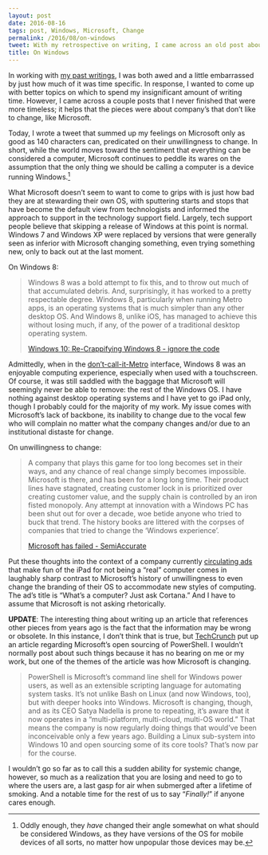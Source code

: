 ```yaml
---
layout: post
date: 2016-08-16
tags: post, Windows, Microsoft, Change
permalink: /2016/08/on-windows
tweet: With my retrospective on writing, I came across an old post about Windows; good thing Microsoft doesn’t change!
title: On Windows
---
```


In working with [my past writings][1], I was both awed and a little embarrassed by just how much of it was time specific. In response, I wanted to come up with better topics on which to spend my insignificant amount of writing time. However, I came across a couple posts that I never finished that were more timeless; it helps that the pieces were about company’s that don’t like to change, like Microsoft.

Today, I wrote a tweet that summed up my feelings on Microsoft only as good as 140 characters can, predicated on their unwillingness to change. In short, while the world moves toward the sentiment that everything can be considered a computer, Microsoft continues to peddle its wares on the assumption that the only thing we should be calling a computer is a device running Windows.[^1]  

What Microsoft doesn’t seem to want to come to grips with is just how bad they are at stewarding their own OS, with sputtering starts and stops that have become the default view from technologists and informed the approach to support in the technology support field. Largely, tech support people believe that skipping a release of Windows at this point is normal. Windows 7 and Windows XP were replaced by versions that were generally seen as inferior with Microsoft changing something, even trying something new, only to back out at the last moment.

On Windows 8:
> Windows 8 was a bold attempt to fix this, and to throw out much of that accumulated debris. And, surprisingly, it has worked to a pretty respectable degree. Windows 8, particularly when running Metro apps, is an operating systems that is much simpler than any other desktop OS. And Windows 8, unlike iOS, has managed to achieve this without losing much, if any, of the power of a traditional desktop operating system.
> 
> [Windows 10: Re-Crappifying Windows 8 - ignore the code][2]

Admittedly, when in the [don’t-call-it-Metro][3] interface, Windows 8 was an enjoyable computing experience, especially when used with a touchscreen. Of course, it was still saddled with the baggage that Microsoft will seemingly never be able to remove: the rest of the Windows OS. I have nothing against desktop operating systems and I have yet to go iPad only, though I probably could for the majority of my work. My issue comes with Microsoft’s lack of backbone, its inability to change due to the vocal few who will complain no matter what the company changes and/or due to an institutional distaste for change.

On unwillingness to change:
> A company that plays this game for too long becomes set in their ways, and any chance of real change simply becomes impossible. Microsoft is there, and has been for a long long time. Their product lines have stagnated, creating customer lock in is prioritized over creating customer value, and the supply chain is controlled by an iron fisted monopoly. Any attempt at innovation with a Windows PC has been shut out for over a decade, woe betide anyone who tried to buck that trend. The history books are littered with the corpses of companies that tried to change the ‘Windows experience’.
> 
> [Microsoft has failed - SemiAccurate][4]

Put these thoughts into the context of a company currently [circulating ads][5] that make fun of the iPad for not being a “real” computer comes in laughably sharp contrast to Microsoft’s history of unwillingness to even change the branding of their OS to accommodate new styles of computing. The ad’s title is “What’s a computer? Just ask Cortana.” And I have to assume that Microsoft is not asking rhetorically.

**UPDATE**: The interesting thing about writing up an article that references other pieces from years ago is the fact that the information may be wrong or obsolete. In this instance, I don’t think that is true, but [TechCrunch][6] put up an article regarding Microsoft’s open sourcing of PowerShell. I wouldn’t normally post about such things because it has no bearing on me or my work, but one of the themes of the article was how Microsoft is changing.

> PowerShell is Microsoft’s command line shell for Windows power users, as well as an extensible scripting language for automating system tasks. It’s not unlike Bash on Linux (and now Windows, too), but with deeper hooks into Windows. Microsoft is changing, though, and as its CEO Satya Nadella is prone to repeating, it’s aware that it now operates in a “multi-platform, multi-cloud, multi-OS world.” That means the company is now regularly doing things that would’ve been inconceivable only a few years ago. Building a Linux sub-system into Windows 10 and open sourcing some of its core tools? That’s now par for the course.

I wouldn’t go so far as to call this a sudden ability for systemic change, however, so much as a realization that you are losing and need to go to where the users are, a last gasp for air when submerged after a lifetime of smoking. And a notable time for the rest of us to say “*Finally!*” if anyone cares enough.


[^1]:	Oddly enough, they *have* changed their angle somewhat on what should be considered Windows, as they have versions of the OS for mobile devices of all sorts, no matter how unpopular those devices may be.

[1]:	http://engineeredeloquence.com/2016/06/on-writing
[2]:	http://ignorethecode.net/blog/2015/01/31/windows_10_re_crappifying_windows_8/
[3]:	http://www.pcworld.com/article/260717/microsoft_metro_whats_in_a_name_.html
[4]:	http://semiaccurate.com/2012/11/14/microsoft-has-failed/
[5]:	http://www.macrumors.com/2016/08/16/surface-pro-4-ad-takes-on-apple/
[6]:	https://techcrunch.com/2016/08/18/microsoft-open-sources-powershell-brings-it-to-linux-and-os-x/